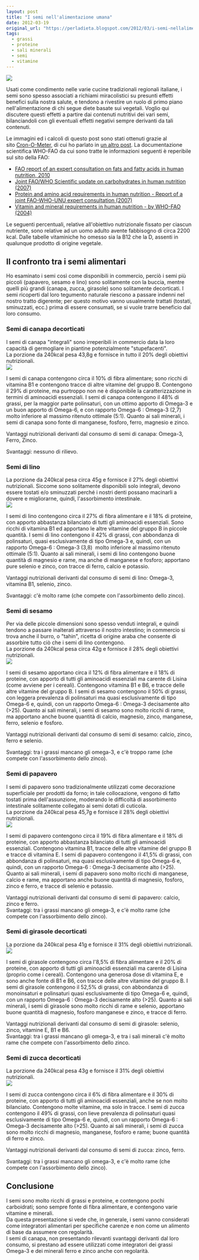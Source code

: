 ```yaml
---
layout: post
title: "I semi nell'alimentazione umana"
date: 2012-03-19
original_url: "https://perladieta.blogspot.com/2012/03/i-semi-nellalimentazione-umana.html"
tags:
  - grassi
  - proteine
  - sali minerali
  - semi
  - vitamine
---
```


[![](/perladieta/assets/43c0e045085e80d0.png)](/perladieta/2012/03/19/i-semi-nell-alimentazione-umana.html)

Usati come condimento nelle varie cucine tradizionali regionali italiane, i semi sono spesso associati a richiami miracolistici su presunti effetti benefici sulla nostra salute, e tendono a rivestire un ruolo di primo piano nell'alimentazione di chi segue diete basate sui vegetali. Voglio qui discutere questi effetti a partire dai contenuti nutritivi dei vari semi, bilanciandoli con gli eventuali effetti negativi sempre derivanti da tali contenuti.

Le immagini ed i calcoli di questo post sono stati ottenuti grazie al sito [Cron-O-Meter](http://cronometer.com/), di cui ho parlato in [un altro post](/perladieta/2012/01/19/cron-o-meter-power-your-diet-with-science.html). La documentazione scientifica WHO-FAO da cui sono tratte le informazioni seguenti è reperibile sul sito della FAO:

* [FAO report of an expert consultation on fats and fatty acids in human nutrition, 2010](http://www.who.int/nutrition/publications/nutrientrequirements/fatsandfattyacids_humannutrition/en/index.html)
* [Joint FAO/WHO Scientific update on carbohydrates in human nutrition (2007)](http://www.who.int/nutrition/publications/nutrientrequirements/scientific_update_carbohydrates/en/index.html)
* [Protein and amino acid requirements in human nutrition - Report of a joint FAO-WHO-UNU expert consultation (2007)](http://www.who.int/nutrition/publications/nutrientrequirements/WHO_TRS_935/en/index.html)
* [Vitamin and mineral requirements in human nutrition - by WHO-FAO (2004)](http://www.who.int/nutrition/publications/micronutrients/9241546123/en/index.html)

Le seguenti percentuali, relative all'obiettivo nutrizionale fissato per ciascun nutriente, sono relative ad un uomo adulto avente fabbisogno di circa 2200 kcal. Dalle tabelle vitaminiche ho omesso sia la B12 che la D, assenti in qualunque prodotto di origine vegetale.

Il confronto tra i semi alimentari
----------------------------------

Ho esaminato i semi così come disponibili in commercio, perciò i semi più piccoli (papavero, sesamo e lino) sono solitamente con la buccia, mentre quelli più grandi (canapa, zucca, girasole) sono solitamente decorticati. I semi ricoperti dal loro tegumento naturale riescono a passare indenni nel nostro tratto digerente; per questo motivo vanno usualmente trattati (tostati, sminuzzati, ecc.) prima di essere consumati, se si vuole trarre beneficio dal loro consumo.

### Semi di canapa decorticati

I semi di canapa "integrali" sono irreperibili in commercio data la loro capacità di germogliare in piantine potenzialmente "stupefacenti".  
La porzione da 240kcal pesa 43,8g e fornisce in tutto il 20% degli obiettivi nutrizionali.  
![](/perladieta/assets/6111a7c97e67cc3b.png)

I semi di canapa contengono circa il 10% di fibra alimentare; sono ricchi di vitamina B1 e contengono tracce di altre vitamine del gruppo B. Contengono il 29% di proteine, ma purtroppo non ne è disponibile la caratterizzazione in termini di aminoacidi essenziali. I semi di canapa contengono il 48% di grassi, per la maggior parte polinsaturi, con un ottimo apporto di Omega-3 e un buon apporto di Omega-6, e con rapporto Omega-6 : Omega-3 (2,7) molto inferiore al massimo ritenuto ottimale (5:1). Quanto ai sali minerali, i semi di canapa sono fonte di manganese, fosforo, ferro, magnesio e zinco.

  
  
Vantaggi nutrizionali derivanti dal consumo di semi di canapa: Omega-3, Ferro, Zinco.

Svantaggi: nessuno di rilievo.

### Semi di lino

La porzione da 240kcal pesa circa 45g e fornisce il 27% degli obiettivi nutrizionali. Siccome sono solitamente disponibili solo integrali, devono essere tostati e/o sminuzzati perché i nostri denti possano macinarli a dovere e migliorarne, quindi, l'assorbimento intestinale.  
![](/perladieta/assets/57ca441e395cbc31.png)

I semi di lino contengono circa il 27% di fibra alimentare e il 18% di proteine, con apporto abbastanza bilanciato di tutti gli aminoacidi essenziali. Sono ricchi di vitamina B1 ed apportano le altre vitamine del gruppo B in piccole quantità. I semi di lino contengono il 42% di grassi, con abbondanza di polinsaturi, quasi esclusivamente di tipo Omega-3 e, quindi, con un rapporto Omega-6 : Omega-3 (3,8) 
molto inferiore al massimo ritenuto ottimale (5:1). Quanto ai sali minerali, i semi di lino contengono buone quantità di magnesio e rame, ma anche di manganese e fosforo; apportano pure selenio e zinco, con tracce di ferro, calcio e potassio.

  
  
  
Vantaggi nutrizionali derivanti dal consumo di semi di lino: Omega-3, vitamina B1, selenio, zinco.  

Svantaggi: c'è molto rame (che compete con l'assorbimento dello zinco).

  
  

### Semi di sesamo

Per via delle piccole dimensioni sono spesso venduti integrali, e quindi tendono a passare inalterati attraverso il nostro intestino; in commercio si trova anche il burro, o "tahin", ricetta di origine araba che consente di assorbire tutto ciò che i semi di lino contengono.  
La porzione da 240kcal pesa circa 42g e fornisce il 28% degli obiettivi nutrizionali.  
![](/perladieta/assets/7e069c731a050da2.png)

I semi di sesamo apportano circa il 12% di fibra alimentare e il 18% di proteine, con apporto di tutti gli aminoacidi essenziali ma carente di Lisina (come avviene per i cereali). Contengono vitamina B1 e B6, e tracce delle altre vitamine del gruppo B. I semi di sesamo contengono il 50% di grassi, con leggera prevalenza di polinsaturi ma quasi esclusivamente di tipo Omega-6 e, quindi, con un rapporto Omega-6 : Omega-3 decisamente alto (>25). Quanto ai sali minerali, i semi di sesamo sono molto ricchi di rame, ma apportano anche buone quantità di calcio, magnesio, zinco, manganese, ferro, selenio e fosforo.

  
  

Vantaggi nutrizionali derivanti dal consumo di semi di sesamo: calcio, zinco, ferro e selenio.

Svantaggi: tra i grassi mancano gli omega-3, e c'è troppo rame (che compete con l'assorbimento dello zinco).

  
  

### Semi di papavero

I semi di papavero sono tradizionalmente utilizzati come decorazione superficiale per prodotti da forno; in tale collocazione, vengono di fatto tostati prima dell'assunzione, moderando le difficoltà di assorbimento intestinale solitamente collegato ai semi dotati di cuticola.  
La porzione da 240kcal pesa 45,7g e fornisce il 28% degli obiettivi nutrizionali.  
![](/perladieta/assets/fa04743ac3926010.png)

I semi di papavero contengono circa il 19% di fibra alimentare e il 18% di proteine, con apporto abbastanza bilanciato di tutti gli aminoacidi essenziali. Contengono vitamina B1, tracce delle altre vitamine del gruppo B e tracce di vitamina E. I semi di papavero contengono il 41,5% di grassi, con abbondanza di polinsaturi, ma quasi esclusivamente di tipo Omega-6 e, quindi, con un rapporto Omega-6 : Omega-3 decisamente alto (>25). Quanto ai sali minerali, i semi di papavero sono molto ricchi di manganese, calcio e rame, ma apportano anche buone quantità di magnesio, fosforo, zinco e ferro, e tracce di selenio e potassio.

  
  
  
Vantaggi nutrizionali derivanti dal consumo di semi di papavero: calcio, zinco e ferro.  
Svantaggi: tra i grassi mancano gli omega-3, e c'è molto rame (che compete con l'assorbimento dello zinco).  
  
  

### Semi di girasole decorticati

La porzione da 240kcal pesa 41g e fornisce il 31% degli obiettivi nutrizionali.  
![](/perladieta/assets/70ed72ccde336ecd.png)

I semi di girasole contengono circa l'8,5% di fibra alimentare e il 20% di proteine, con apporto di tutti gli aminoacidi essenziali ma carente di Lisina (proprio come i cereali). Contengono una generosa dose di vitamina E, e sono anche fonte di B1 e B6, con tracce delle altre vitamine del gruppo B. I semi di girasole contengono il 52,5% di grassi, con abbondanza di monoinsaturi e polinsaturi quasi esclusivamente di tipo Omega-6 e, quindi, con un rapporto Omega-6 : Omega-3 decisamente alto (>25). Quanto ai sali minerali, i semi di girasole sono molto ricchi di rame e selenio, apportano buone quantità di magnesio, fosforo manganese e zinco, e tracce di ferro.

  
  
Vantaggi nutrizionali derivanti dal consumo di semi di girasole: selenio, zinco, vitamine E, B1 e B6.  
Svantaggi: tra i grassi mancano gli omega-3, e tra i sali minerali c'è molto rame che compete con l'assorbimento dello zinco.  
  
  

### Semi di zucca decorticati

La porzione da 240kcal pesa 43g e fornisce il 31% degli obiettivi nutrizionali.  
![](/perladieta/assets/fa555a0fb9a827b2.png)

I semi di zucca contengono circa il 6% di fibra alimentare e il 30% di proteine, con apporto di tutti gli aminoacidi essenziali, anche se non molto bilanciato. Contengono molte vitamine, ma solo in tracce. I semi di zucca contengono il 49% di grassi, con lieve prevalenza di polinsaturi quasi esclusivamente di tipo Omega-6 e, quindi, con un rapporto Omega-6 : Omega-3 decisamente alto (>25). Quanto ai sali minerali, i semi di zucca sono molto ricchi di magnesio, manganese, fosforo e rame; buone quantità di ferro e zinco.

  
  
Vantaggi nutrizionali derivanti dal consumo di semi di zucca: zinco, ferro.  

Svantaggi: tra i grassi mancano gli omega-3, e c'è molto rame (che compete con l'assorbimento dello zinco).

Conclusione
-----------

I semi sono molto ricchi di grassi e proteine, e contengono pochi carboidrati; sono sempre fonte di fibra alimentare, e contengono varie vitamine e minerali.  
Da questa presentazione si vede che, in generale, i semi vanno considerati come integratori alimentari per specifiche carenze e non come un alimento di base da assumere con regolarità.  
I semi di canapa, non presentando rilevanti svantaggi derivanti dal loro consumo, si prestano ad essere utilizzati come integratori dei grassi Omega-3 e dei minerali ferro e zinco anche con regolarità.
